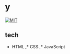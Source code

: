 # y
[![MIT](https://img.shields.io/badge/license-MIT-blue)](https://opensource.org/licenses/MIT)
## tech 
* HTML ,* CSS ,* JavaScript     
